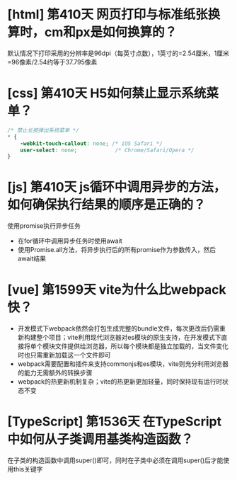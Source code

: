 # [html] 第410天 网页打印与标准纸张换算时，cm和px是如何换算的？

默认情况下打印采用的分辨率是96dpi（每英寸点数），1英寸的=2.54厘米，1厘米=96像素/2.54约等于37.795像素

# [css] 第410天 H5如何禁止显示系统菜单？

```css
/* 禁止长按弹出系统菜单 */
* {
    -webkit-touch-callout: none; /* iOS Safari */
    user-select: none;            /* Chrome/Safari/Opera */
}

```

# [js] 第410天 js循环中调用异步的方法，如何确保执行结果的顺序是正确的？

使用promise执行异步任务
- 在for循环中调用异步任务时使用await
- 使用Promise.all方法，将异步执行后的所有promise作为参数传入，然后await结果

# [vue] 第1599天 vite为什么比webpack快？

- 开发模式下webpack依然会打包生成完整的bundle文件，每次更改后仍需重新构建整个项目；vite利用现代浏览器对es模块的原生支持，在开发模式下直接将单个模块文件提供给浏览器，所以每个模块都是独立加载的，当文件变化时也只需重新加载这一个文件即可
- webpack需要配置和插件来支持commonjs和es模块，vite则充分利用浏览器的能力无需额外的转换步骤
- webpack的热更新机制复杂；vite的热更新更加轻量，同时保持现有运行时状态不变

# [TypeScript] 第1536天 在TypeScript中如何从子类调用基类构造函数？

在子类的构造函数中调用super()即可，同时在子类中必须在调用super()后才能使用this关键字
